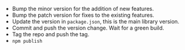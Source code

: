 * Bump the minor version for the addition of new features.
* Bump the patch version for fixes to the existing features.
* Update the version in `package.json`, this is the main library version.
* Commit and push the version change. Wait for a green build.
* Tag the repo and push the tag.
* `npm publish`
